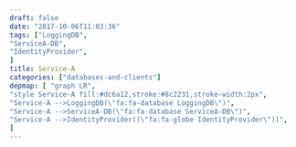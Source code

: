 ```yaml
---
draft: false
date: "2017-10-06T11:03:36"
tags: ["LoggingDB",
"ServiceA-DB",
"IdentityProvider",
]
title: Service-A
categories: ["databases-and-clients"]
depmap: [ "graph LR",
"style Service-A fill:#dc6a12,stroke:#8c2231,stroke-width:2px",
"Service-A -->LoggingDB(\"fa:fa-database LoggingDB\")",
"Service-A -->ServiceA-DB(\"fa:fa-database ServiceA-DB\")",
"Service-A -->IdentityProvider((\"fa:fa-globe IdentityProvider\"))",
]
---
```


